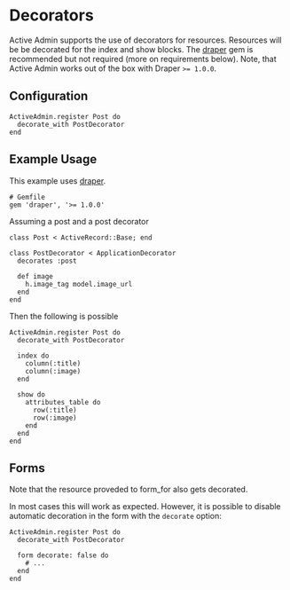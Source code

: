 # Decorators

Active Admin supports the use of decorators for resources. Resources will be
be decorated for the index and show blocks. The
[draper](https://github.com/drapergem/draper) gem is recommended but not required
(more on requirements below). Note, that Active Admin works out of the box with
Draper `>= 1.0.0`.

## Configuration

    ActiveAdmin.register Post do
      decorate_with PostDecorator
    end

## Example Usage

This example uses [draper](https://github.com/drapergem/draper).

    # Gemfile
    gem 'draper', '>= 1.0.0'

Assuming a post and a post decorator

    class Post < ActiveRecord::Base; end

    class PostDecorator < ApplicationDecorator
      decorates :post

      def image
        h.image_tag model.image_url
      end
    end

Then the following is possible

    ActiveAdmin.register Post do
      decorate_with PostDecorator

      index do
        column(:title)
        column(:image)
      end

      show do
        attributes_table do
          row(:title)
          row(:image)
        end
      end
    end

## Forms

Note that the resource proveded to form_for also gets decorated.

In most cases this will work as expected. However, it is possible to disable
automatic decoration in the form with the `decorate` option:

    ActiveAdmin.register Post do
      decorate_with PostDecorator

      form decorate: false do
        # ...
      end
    end

